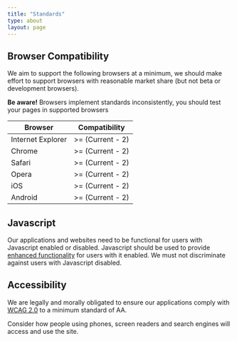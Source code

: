 ```yaml
---
title: "Standards"
type: about
layout: page
---
```


## Browser Compatibility

We aim to support the following browsers at a minimum, we should make effort to support browsers with reasonable market share (but not beta or development browsers).

<div class="message message--info"><strong>Be aware!</strong> Browsers implement standards inconsistently, you should test your pages in supported browsers</div>

| Browser           | Compatibility     |
| -----             | -----             |
| Internet Explorer | >= (Current - 2)  |
| Chrome            | >= (Current - 2)  |
| Safari            | >= (Current - 2)  |
| Opera             | >= (Current - 2)  |
| iOS               | >= (Current - 2)  |
| Android           | >= (Current - 2)  |

## Javascript

Our applications and websites need to be functional for users with Javascript enabled or disabled. Javascript should be used to provide [enhanced functionality](https://en.wikipedia.org/wiki/Progressive_enhancement) for users with it enabled. We must not discriminate against users with Javascript disabled.

## Accessibility

We are legally and morally obligated to ensure our applications comply with [WCAG 2.0](http://www.w3.org/TR/WCAG20/) to a minimum standard of AA. 

Consider how people using phones, screen readers and search engines will access and use the site.


